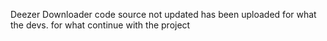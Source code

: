 Deezer Downloader code source not updated has been uploaded for what the devs. for what continue with the project
